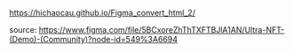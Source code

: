 https://hichaocau.github.io/Figma_convert_html_2/

source: https://www.figma.com/file/5BCxoreZhThTXFTBJlA1AN/Ultra-NFT-(Demo)-(Community)?node-id=549%3A6694
